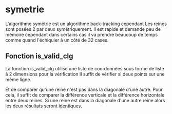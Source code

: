 # symetrie


L'algorithme symétrie est un algorithme back-tracking cependant Les reines sont posées 2 par deux symétriquement.
Il est rapide et demande peu de mémoire cependant dans certains cas il va prendre beaucoup de temps comme quand l'échiquier à un côté de 32 cases.


## Fonction is_valid_clg

La fonction is_valid_clg utilise une liste de coordonnées sous forme de liste à 2 dimensions pour la vérification
Il suffit de vérifier si deux points sur une même ligne.

Et de comparer qu'une reine n'est pas dans la diagonale d'une autre.
Pour cela, il suffit de comparer la différence verticale et la différence horizontale entre deux reines.
Si une reine est dans la diagonale d'une autre reine alors les deux résultats seront identiques.
